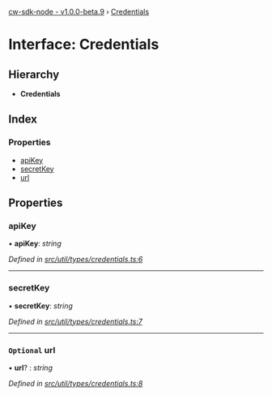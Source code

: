 [cw-sdk-node - v1.0.0-beta.9](../README.md) › [Credentials](credentials.md)

# Interface: Credentials

## Hierarchy

* **Credentials**

## Index

### Properties

* [apiKey](credentials.md#apikey)
* [secretKey](credentials.md#secretkey)
* [url](credentials.md#optional-url)

## Properties

###  apiKey

• **apiKey**: *string*

*Defined in [src/util/types/credentials.ts:6](https://github.com/cryptowatch/cw-sdk-node/blob/master/src/util/types/credentials.ts#L6)*

___

###  secretKey

• **secretKey**: *string*

*Defined in [src/util/types/credentials.ts:7](https://github.com/cryptowatch/cw-sdk-node/blob/master/src/util/types/credentials.ts#L7)*

___

### `Optional` url

• **url**? : *string*

*Defined in [src/util/types/credentials.ts:8](https://github.com/cryptowatch/cw-sdk-node/blob/master/src/util/types/credentials.ts#L8)*
